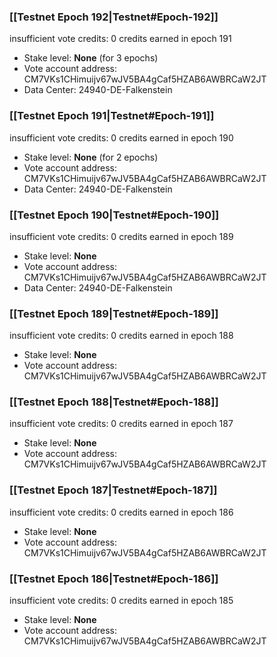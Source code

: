 ### [[Testnet Epoch 192|Testnet#Epoch-192]]
insufficient vote credits: 0 credits earned in epoch 191
* Stake level: **None** (for 3 epochs)
* Vote account address: CM7VKs1CHimuijv67wJV5BA4gCaf5HZAB6AWBRCaW2JT
* Data Center: 24940-DE-Falkenstein
### [[Testnet Epoch 191|Testnet#Epoch-191]]
insufficient vote credits: 0 credits earned in epoch 190
* Stake level: **None** (for 2 epochs)
* Vote account address: CM7VKs1CHimuijv67wJV5BA4gCaf5HZAB6AWBRCaW2JT
* Data Center: 24940-DE-Falkenstein
### [[Testnet Epoch 190|Testnet#Epoch-190]]
insufficient vote credits: 0 credits earned in epoch 189
* Stake level: **None**
* Vote account address: CM7VKs1CHimuijv67wJV5BA4gCaf5HZAB6AWBRCaW2JT
* Data Center: 24940-DE-Falkenstein
### [[Testnet Epoch 189|Testnet#Epoch-189]]
insufficient vote credits: 0 credits earned in epoch 188
* Stake level: **None**
* Vote account address: CM7VKs1CHimuijv67wJV5BA4gCaf5HZAB6AWBRCaW2JT
### [[Testnet Epoch 188|Testnet#Epoch-188]]
insufficient vote credits: 0 credits earned in epoch 187
* Stake level: **None**
* Vote account address: CM7VKs1CHimuijv67wJV5BA4gCaf5HZAB6AWBRCaW2JT
### [[Testnet Epoch 187|Testnet#Epoch-187]]
insufficient vote credits: 0 credits earned in epoch 186
* Stake level: **None**
* Vote account address: CM7VKs1CHimuijv67wJV5BA4gCaf5HZAB6AWBRCaW2JT
### [[Testnet Epoch 186|Testnet#Epoch-186]]
insufficient vote credits: 0 credits earned in epoch 185
* Stake level: **None**
* Vote account address: CM7VKs1CHimuijv67wJV5BA4gCaf5HZAB6AWBRCaW2JT